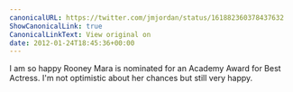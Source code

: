```yaml
---
canonicalURL: https://twitter.com/jmjordan/status/161882360378437632
ShowCanonicalLink: true
CanonicalLinkText: View original on
date: 2012-01-24T18:45:36+00:00
---
```

I am so happy Rooney Mara is nominated for an Academy Award for Best Actress. I'm not optimistic about her chances but still very happy.
